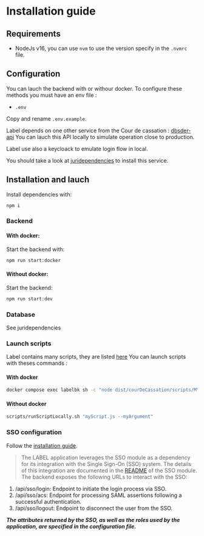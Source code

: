 # Installation guide

## Requirements

- NodeJs v16, you can use `nvm` to use the version specify in the `.nvmrc` file.

## Configuration

You can lauch the backend with or withour docker. To configure these methods you must have an env file :

- `.env`

Copy and rename `.env.example`.

Label depends on one other service from the Cour de cassation : [dbsder-api](https://github.com/cour-de-cassation/dbsder-api) You can lauch this API locally to simulate operation close to production.

Label use also a keycloack to emulate login flow in local.

You should take a look at [juridependencies](https://github.com/Cour-de-cassation/juridependencies) to install this service.

## Installation and lauch

Install dependencies with:

```sh
npm i
```

### Backend

#### With docker:

Start the backend with:

```sh
npm run start:docker
```

#### Without docker:

Start the backend:

```sh
npm run start:dev
```

### Database

See juridependencies

### Launch scripts

Label contains many scripts, they are listed [here](docs/scripts.md)
You can launch scripts with theses commands :

#### With docker

```sh
docker compose exec labelbk sh -c "node dist/courDeCassation/scripts/MYSCRIPT.js -s src/courDeCassation/settings/settings.json --MYARGUMENT XX"
```

#### Without docker

```sh
scripts/runScriptLocally.sh "myScript.js --myArgument"
```

### SSO configuration

Follow the [installation guide](packages/generic/sso/README.md).

> The LABEL application leverages the SSO module as a dependency for its integration with the Single Sign-On (SSO) system. The details of this integration are documented in the [README](packages/generic/sso/README.md) of the SSO module.
> The backend exposes the following URLs to interact with the SSO:

1. /api/sso/login: Endpoint to initiate the login process via SSO.
2. /api/sso/acs: Endpoint for processing SAML assertions following a successful authentication.
3. /api/sso/logout: Endpoint to disconnect the user from the SSO.

**_The attributes returned by the SSO, as well as the roles used by the application, are specified in the configuration file._**
